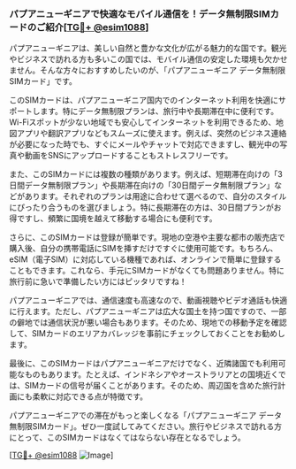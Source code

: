 ### パプアニューギニアで快適なモバイル通信を！データ無制限SIMカードのご紹介[[TG💪+ @esim1088](https://t.me/s/esim1088)]

パプアニューギニアは、美しい自然と豊かな文化が広がる魅力的な国です。観光やビジネスで訪れる方も多いこの国では、モバイル通信の安定した環境も欠かせません。そんな方々におすすめしたいのが、「パプアニューギニア データ無制限SIMカード」です。

このSIMカードは、パプアニューギニア国内でのインターネット利用を快適にサポートします。特にデータ無制限プランは、旅行中や長期滞在中に便利です。Wi-Fiスポットが少ない地域でも安心してインターネットを利用できるため、地図アプリや翻訳アプリなどもスムーズに使えます。例えば、突然のビジネス連絡が必要になった時でも、すぐにメールやチャットで対応できますし、観光中の写真や動画をSNSにアップロードすることもストレスフリーです。

また、このSIMカードには複数の種類があります。例えば、短期滞在向けの「3日間データ無制限プラン」や長期滞在向けの「30日間データ無制限プラン」などがあります。それぞれのプランは用途に合わせて選べるので、自分のスタイルにぴったり合うものを選びましょう。特に長期滞在の方は、30日間プランがお得ですし、頻繁に国境を越えて移動する場合にも便利です。

さらに、このSIMカードは登録が簡単です。現地の空港や主要な都市の販売店で購入後、自分の携帯電話にSIMを挿すだけですぐに使用可能です。もちろん、eSIM（電子SIM）に対応している機種であれば、オンラインで簡単に登録することもできます。これなら、手元にSIMカードがなくても問題ありません。特に旅行前に急いで準備したい方にはピッタリですね！

パプアニューギニアでは、通信速度も高速なので、動画視聴やビデオ通話も快適に行えます。ただし、パプアニューギニアは広大な国土を持つ国ですので、一部の僻地では通信状況が悪い場合もあります。そのため、現地での移動予定を確認して、SIMカードのエリアカバレッジを事前にチェックしておくことをお勧めします。

最後に、このSIMカードはパプアニューギニアだけでなく、近隣諸国でも利用可能なものもあります。たとえば、インドネシアやオーストラリアとの国境近くでは、SIMカードの信号が届くことがあります。そのため、周辺国を含めた旅行計画にも柔軟に対応できる点が特徴です。

パプアニューギニアでの滞在がもっと楽しくなる「パプアニューギニア データ無制限SIMカード」。ぜひ一度試してみてください。旅行やビジネスで訪れる方にとって、このSIMカードはなくてはならない存在となるでしょう。

[[TG💪+ @esim1088](https://t.me/s/esim1088) ![Image](https://i.postimg.cc/Y0z9fWf4/image.png)]